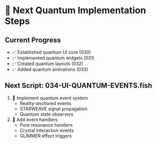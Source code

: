 # 🌟 Next Quantum Implementation Steps

## Current Progress
- ✅ Established quantum UI core (030)
- ✅ Implemented quantum widgets (031)
- ✅ Created quantum layouts (032)
- ✅ Added quantum animations (033)

## Next Script: 034-UI-QUANTUM-EVENTS.fish
1. 🎯 Implement quantum event system
   - Reality-anchored events
   - STARWEAVE signal propagation
   - Quantum state observers
2. 🎯 Add event handlers
   - Pure resonance handlers
   - Crystal interaction events
   - GLIMMER effect triggers
